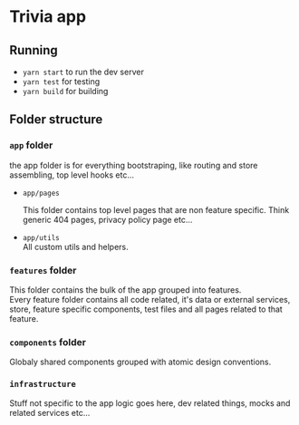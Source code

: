 # Trivia app

## Running

- `yarn start` to run the dev server
- `yarn test` for testing
- `yarn build` for building

## Folder structure

### `app` folder

the app folder is for everything bootstraping, like routing and store assembling, top level hooks etc...

- `app/pages`

  This folder contains top level pages that are non feature specific. Think generic 404 pages, privacy policy page etc...

- `app/utils`  
   All custom utils and helpers.

### `features` folder

This folder contains the bulk of the app grouped into features.  
Every feature folder contains all code related, it's data or external services, store, feature specific components, test files and all pages related to that feature.

### `components` folder

Globaly shared components grouped with atomic design conventions.

### `infrastructure`

Stuff not specific to the app logic goes here, dev related things, mocks and related services etc...
